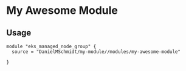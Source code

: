 # My Awesome Module

## Usage

```hcl
module "eks_managed_node_group" {
  source = "DanielMSchmidt/my-module//modules/my-awesome-module"

}
```
